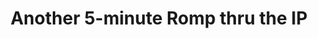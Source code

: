 ---
ee_id_thing: '123'
site: '1'
type: '2'
inv_num: 2011-020
url: 2011-020-another-5-minute-romp-thru-the-ip
title: Another 5-minute Romp thru the IP
year: '2011'
display_year: '2011'
medium: Video
dims: Dimensions Variable
pitch: "​5 minute improvisation on a Sandin Image Processor."
ps: ''
live_url: ''
related: ''
youtube: ''
related_code: ''
imgs: romp-ip-2011-020-still-1-database-ih.jpg
subheading: ''
download: ''
add_credit: ''
commission: ''
layout: things-i-made
---